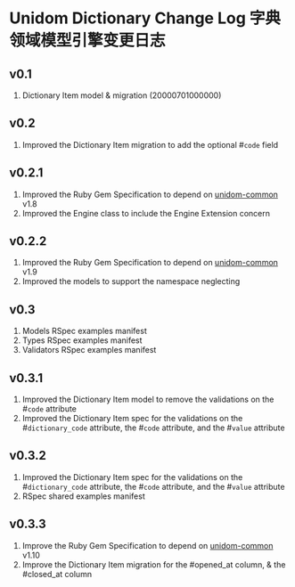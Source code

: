 # Unidom Dictionary Change Log 字典领域模型引擎变更日志

## v0.1
1. Dictionary Item model & migration (20000701000000)

## v0.2
1. Improved the Dictionary Item migration to add the optional #``code`` field

## v0.2.1
1. Improved the Ruby Gem Specification to depend on [unidom-common](https://github.com/topbitdu/unidom-common) v1.8
2. Improved the Engine class to include the Engine Extension concern

## v0.2.2
1. Improved the Ruby Gem Specification to depend on [unidom-common](https://github.com/topbitdu/unidom-common) v1.9
2. Improved the models to support the namespace neglecting

## v0.3
1. Models RSpec examples manifest
2. Types RSpec examples manifest
3. Validators RSpec examples manifest

## v0.3.1
1. Improved the Dictionary Item model to remove the validations on the #``code`` attribute
2. Improved the Dictionary Item spec for the validations on the #``dictionary_code`` attribute, the #``code`` attribute, and the #``value`` attribute

## v0.3.2
1. Improved the Dictionary Item spec for the validations on the #``dictionary_code`` attribute, the #``code`` attribute, and the #``value`` attribute
2. RSpec shared examples manifest

## v0.3.3
1. Improve the Ruby Gem Specification to depend on [unidom-common](https://github.com/topbitdu/unidom-common) v1.10
2. Improve the Dictionary Item migration for the #opened_at column, & the #closed_at column
